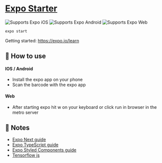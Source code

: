 # [Expo Starter](https://expo.io/)

<p>
  <!-- iOS -->
  <img alt="Supports Expo iOS" longdesc="Supports Expo iOS" src="https://img.shields.io/badge/iOS-4630EB.svg?style=flat-square&logo=APPLE&labelColor=999999&logoColor=fff" />
  <!-- Android -->
  <img alt="Supports Expo Android" longdesc="Supports Expo Android" src="https://img.shields.io/badge/Android-4630EB.svg?style=flat-square&logo=ANDROID&labelColor=A4C639&logoColor=fff" />
  <!-- Web -->
  <img alt="Supports Expo Web" longdesc="Supports Expo Web" src="https://img.shields.io/badge/web-4630EB.svg?style=flat-square&logo=GOOGLE-CHROME&labelColor=4285F4&logoColor=fff" />
</p>

```sh
expo start
```

Getting started: https://expo.io/learn

## 🚀 How to use

#### IOS / Android

- Install the expo app on your phone
- Scan the barcode with the expo app

#### Web

- After starting expo hit w on your keyboard or click run in browser in the metro server

## 📝 Notes

- [Expo Next guide](https://docs.expo.io/guides/using-nextjs/)
- [Expo TypeScript guide](https://docs.expo.io/versions/latest/guides/typescript/)
- [Expo Styled Components guide](https://docs.expo.io/guides/using-styled-components/)
- [Tensorflow js](https://www.tensorflow.org/js)
